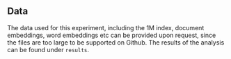 ## Data
The data used for this experiment, including the 1M index, document embeddings, word embeddings etc can be provided upon request, since the files are too large to be supported on Github.
The results of the analysis can be found under `results`.
